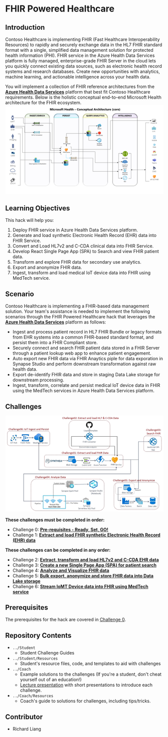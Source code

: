 # FHIR Powered Healthcare
## Introduction
Contoso Healthcare is implementing FHIR (Fast Healthcare Interoperability Resources) to rapidly and securely exchange data in the HL7 FHIR standard format with a single, simplified data management solution for protected health information (PHI). FHIR service in the Azure Health Data Services platform is fully managed, enterprise-grade FHIR Server in the cloud lets you quickly connect existing data sources, such as electronic health record systems and research databases. Create new opportunities with analytics, machine learning, and actionable intelligence across your health data.

You will implement a collection of FHIR reference architectures from the **[Azure Health Data Services](https://docs.microsoft.com/en-us/azure/healthcare-apis/)** platform that best fit Contoso Healthcare requirements. Below is the holistic conceptual end-to-end Microsoft Health architecture for the FHIR ecosystem.
![Health Architecture](./images/HealthArchitecture.png)

## Learning Objectives
This hack will help you:
1. Deploy FHIR service in Azure Health Data Services platform.
2. Generate and load synthetic Electronic Health Record (EHR) data into FHIR Service.
3. Convert and Load HL7v2 and C-CDA clinical data into FHIR Service.
4. Develop React Single Page App (SPA) to Search and view FHIR patient data.
5. Transform and explore FHIR data for secondary use analytics.
6. Export and anonymize FHIR data.
7. Ingest, transform and load medical IoT device data into FHIR using MedTech service.

## Scenario
Contoso Healthcare is implementing a FHIR-based data management solution. 
Your team's assistance is needed to implement the following scenarios through the FHIR Powered Healthcare hack that leverages the **[Azure Health Data Services](https://docs.microsoft.com/en-us/azure/healthcare-apis/)** platform as follows:
   * Ingest and process patient record in HL7 FHIR Bundle or legacy formats from EHR systems into a common FHIR-based standard format, and persist them into a FHIR Compliant store.
   * Securely connect and search FHIR patient data stored in a FHIR Server through a patient lookup web app to enhance patient engagement.
   * Auto export new FHIR data via FHIR Anaytics piple for data exporation in Synapse Studio and perform downstream transformation against raw health data.
   * Export de-identify FHIR data and store in staging Data Lake storage for downstream processing.
   * Ingest, transform, correlate and persist medical IoT device data in FHIR using the MedTech services in Azure Health Data Services platform.

## Challenges
<center><img src="./images/challenges_architecture.png" width="850"></center>

**These challenges must be completed in order:**
- Challenge 0: **[Pre-requisites - Ready, Set, GO!](Student/Challenge00.md)**
- Challenge 1: **[Extract and load FHIR synthetic Electronic Health Record (EHR) data](Student/Challenge01.md)**

**These challenges can be completed in any order:**
- Challenge 2: **[Extract, transform and load HL7v2 and C-CDA EHR data](Student/Challenge02.md)**
- Challenge 3: **[Create a new Single Page App (SPA) for patient search](Student/Challenge03.md)**
- Challenge 4: **[Analyze and Visualize FHIR data](Student/Challenge04.md)**
- Challenge 5: **[Bulk export, anonymize and store FHIR data into Data Lake storage](Student/Challenge05.md)**
- Challenge 6: **[Stream IoMT Device data into FHIR using MedTech service](Student/Challenge06.md)**

## Prerequisites
The prerequisites for the hack are covered in [Challenge 0](Student/Challenge00.md).

## Repository Contents
- `../Student`
  - Student Challenge Guides
- `../Student/Resources`
  - Student's resource files, code, and templates to aid with challenges
- `../Coach`
   - Example solutions to the challenges (If you're a student, don't cheat yourself out of an education!)
   - [Lecture presentation](Coach/Lectures.pptx) with short presentations to introduce each challenge.
- `../Coach/Resources`
  - Coach's guide to solutions for challenges, including tips/tricks.

## Contributor
- Richard Liang


